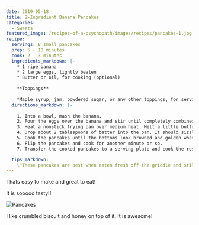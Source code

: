 ```yaml
---
date: 2019-05-18
title: 2-Ingredient Banana Pancakes
categories:
  - Sweets
featured_image: /recipes-of-a-psychopath/images/recipes/pancakes-1.jpg
recipe:
  servings: 8 small pancakes
  prep: 5 - 10 minutes
  cook: 2 - 3 minutes
  ingredients_markdown: |-
    * 1 ripe banana
    * 2 large eggs, lightly beaten
    * Butter or oil, for cooking (optional)
  
    **Toppings**
  
    *Maple syrup, jam, powdered sugar, or any other toppings, for serving
  directions_markdown: |-
  
    1. Into a bowl, mash the banana.  
    2. Pour the eggs over the banana and stir until completely combined. 
    3. Heat a nonstick frying pan over medium heat. Melt a little butter or warm a little vegetable oil in the pan if desired.
    4. Drop about 2 tablespoons of batter into the pan. It should sizzle immediately — if not, turn up the heat slightly. Repeat with dropping more batter into the pan, leaving at least an inch or two between pancakes.
    5. Cook the pancakes until the bottoms look browned and golden when you lift a corner, about 1 minute.
    6. Flip the pancakes and cook for another minute or so.
    7. Transfer the cooked pancakes to a serving plate and cook the rest of the batter. 

  tips_markdown:
    \"These pancakes are best when eaten fresh off the griddle and still warm. Serve with maple syrup, honey, jam, or any extra toppings you'd like ;) \"
---
```

Thats easy to make and great to eat!

It is sooooo tasty!!

![Pancakes](/recipes-of-a-psychopath/images/recipes/pancakes-2.jpg)

I like crumbled biscuit and honey on top of it. It is awesome!
